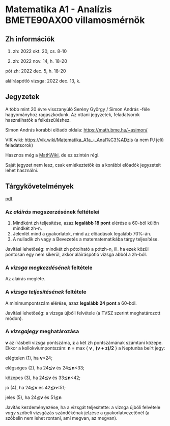 # Matematika A1 - Analízis BMETE90AX00 villamosmérnök

## Zh információk

1. zh: 2022 okt. 20, cs. 8-10

2. zh: 2022 nov. 14, h. 18-20

pót zh: 2022 dec. 5, h. 18-20 

aláíráspótló vizsga: 2022 dec. 13, k. 

## Jegyzetek

A több mint 20 évre visszanyúló Serény György / Simon András -féle hagyományhoz ragaszkodunk. Az ottani jegyzetek, feladatsorok használhatók a felkészüléshez. 

Simon András korábbi előadó oldala: https://math.bme.hu/~asimon/

VIK wiki: https://vik.wiki/Matematika_A1a_-_Anal%C3%ADzis (a nem PJ jelű feladatsorok)

Hasznos még a [MathWiki](http://wiki.math.bme.hu/view/Matematika_A1a_2008), de ez szintén régi.

Saját jegyzet nem lesz, csak emlékeztetők és a korábbi előadók jegyzeteit lehet használni.

## Tárgykövetelmények

[pdf](https://github.com/mozow01/Matematika-A1-vill/blob/de01237969b1ab2c3921a45f5d46a1d5ad34d006/Matematika_A1a%20_%20Anal%C3%ADzis_Moln%C3%A1r.pdf)

### Az _aláírás_ megszerzésének feltételei
1. Mindként zh teljesítése, azaz **legalább 18 pont** elérése a 60-ból külön mindkét zh-n. 
2. Jelenlét mind a gyakorlatok, mind az előadások legalább 70%-án.
3. A nulladik zh vagy a Bevezetés a matematematikába tárgy teljesítése.

Javítási lehetőség: mindkét zh pótolható a pótzh-n, ill. ha ezek közül pontosan egy nem sikerül, akkor aláíráspótló vizsga abból a zh-ból. 

### A _vizsga megkezdésének_ feltétele
Az aláírás megléte.

### A _vizsga teljesítésének_ feltétele
A minimumpontszám elérése, azaz **legalább 24 pont** a 60-ból. 

Javítási lehetőség: a vizsga újbóli felvétele (a TVSZ szerint meghatározott módon).

### A _vizsgajegy_ meghatározása
**v** az írásbeli vizsga pontszáma, **z** a két zh pontszámának számtani közepe. Ekkor a kollokviumpontszám: **n**
= max { **v** , **(v + z)/2** } a Neptunba beírt jegy: 

elégtelen (1), ha **v**<24; 

elégséges (2), ha 24≦**v** és 24≦**n**<33; 

közepes (3),   ha 24≦**v** és 33≦**n**<42;

jó (4),        ha 24≦**v** és 42≦**n**<51;

jeles (5),     ha 24≦**v** és 51≦**n**

Javítás kezdeményezése, ha a vizsgát teljesítette: a vizsga újbóli felvétele _vagy_ szóbeli vizsgázás szándékénak jelzése a gyakorlatvezetőnél (a szóbelin nem lehet rontani, ami megvan, az megvan).
